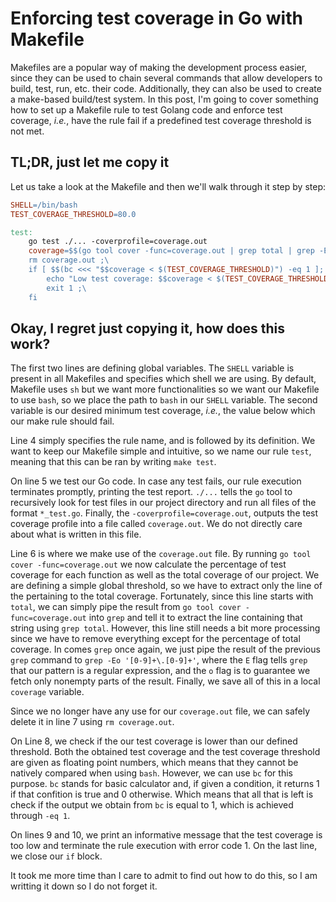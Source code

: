 # Enforcing test coverage in Go with Makefile


Makefiles are a popular way of making the development process easier, since they can be used to chain several commands that allow developers to build, test, run, etc. their code. Additionally, they can also be used to create a make-based build/test system. In this post, I'm going to cover something how to set up a Makefile rule to test Golang code and enforce test coverage, *i.e.*, have the rule fail if a predefined test coverage threshold is not met.

## TL;DR, just let me copy it

Let us take a look at the Makefile and then we'll walk through it step by step:

```Makefile {linenos=table}
SHELL=/bin/bash
TEST_COVERAGE_THRESHOLD=80.0

test:
    go test ./... -coverprofile=coverage.out 
    coverage=$$(go tool cover -func=coverage.out | grep total | grep -Eo '[0-9]+\.[0-9]+') ;\
    rm coverage.out ;\
    if [ $$(bc <<< "$$coverage < $(TEST_COVERAGE_THRESHOLD)") -eq 1 ]; then \
        echo "Low test coverage: $$coverage < $(TEST_COVERAGE_THRESHOLD)" ;\
        exit 1 ;\
    fi
```

## Okay, I regret just copying it, how does this work?

The first two lines are defining global variables. The `SHELL` variable is present in all Makefiles and specifies which shell we are using. By default, Makefile uses `sh` but we want more functionalities so we want our Makefile to use `bash`, so we place the path to `bash` in our `SHELL` variable. The second variable is our desired minimum test coverage, *i.e.*, the value below which our make rule should fail.

Line 4 simply specifies the rule name, and is followed by its definition. We want to keep our Makefile simple and intuitive, so we name our rule `test`, meaning that this can be ran by writing `make test`.

On line 5 we test our Go code. In case any test fails, our rule execution terminates promptly, printing the test report. `./...` tells the `go` tool to recursively look for test files in our project directory and run all files of the format `*_test.go`. Finally, the `-coverprofile=coverage.out`, outputs the test coverage profile into a file called `coverage.out`. We do not directly care about what is written in this file.

Line 6 is where we make use of the `coverage.out` file. By running `go tool cover -func=coverage.out` we now calculate the percentage of test coverage for each function as well as the total coverage of our project. We are defining a simple global threshold, so we have to extract only the line of the pertaining to the total coverage. Fortunately, since this line starts with `total`, we can simply pipe the result from `go tool cover -func=coverage.out` into `grep` and tell it to extract the line containing that string using `grep total`. However, this line still needs a bit more processing since we have to remove everything except for the percentage of total coverage. In comes `grep` once again, we just pipe the result of the previous `grep` command to `grep -Eo '[0-9]+\.[0-9]+'`, where the `E` flag tells `grep` that our pattern is a regular expression, and the `o` flag is to guarantee we fetch only nonempty parts of the result. Finally, we save all of this in a local `coverage` variable.

Since we no longer have any use for our `coverage.out` file, we can safely delete it in line 7 using `rm coverage.out`.

On Line 8, we check if the our test coverage is lower than our defined threshold. Both the obtained test coverage and the test coverage threshold are given as floating point numbers, which means that they cannot be natively compared when using `bash`. However, we can use `bc` for this purpose. `bc` stands for basic calculator and, if given a condition, it returns 1 if that confition is true and 0 otherwise. Which means that all that is left is check if the output we obtain from `bc` is equal to 1, which is achieved through `-eq 1`. 

On lines 9 and 10, we print an informative message that the test coverage is too low and terminate the rule execution with error code 1. On the last line, we close our `if` block.

It took me more time than I care to admit to find out how to do this, so I am writting it down so I do not forget it.
